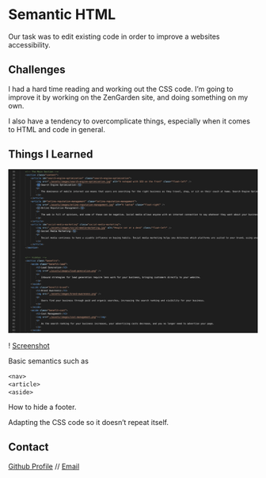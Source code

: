 # Semantic HTML

Our task was to edit existing code in order to improve a websites accessibility.


## Challenges 

I had a hard time reading and working out the CSS code. I’m going to improve it by working on the ZenGarden site, and doing something on my own. 

I also have a tendency to overcomplicate things, especially when it comes to HTML and code in general.  

## Things I Learned

![Screenshot](./assets/images/Screenshot.png)

! [Screenshot](./assets/images/Screenshot1.png)

Basic semantics such as 

```
<nav>
<article>
<aside>
```

How to hide a footer.

Adapting the CSS code so it doesn’t repeat itself. 

## Contact

[Github Profile](https://github.com/LiamLJhoward/) // [Email](mailto:liamljhoward@gmail.com)

